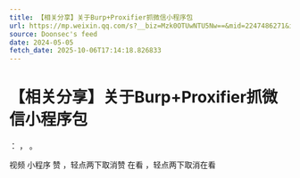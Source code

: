 ```yaml
---
title: 【相关分享】关于Burp+Proxifier抓微信小程序包
url: https://mp.weixin.qq.com/s?__biz=Mzk0OTUwNTU5Nw==&mid=2247486271&idx=1&sn=701ede58676918a56513d1482020f1ce
source: Doonsec's feed
date: 2024-05-05
fetch_date: 2025-10-06T17:14:18.826833
---
```


# 【相关分享】关于Burp+Proxifier抓微信小程序包

：
，
。

视频
小程序
赞
，轻点两下取消赞
在看
，轻点两下取消在看